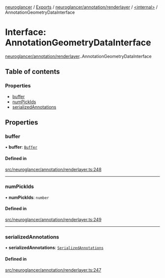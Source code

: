 [neuroglancer](../README.md) / [Exports](../modules.md) / [neuroglancer/annotation/renderlayer](../modules/neuroglancer_annotation_renderlayer.md) / [<internal\>](../modules/neuroglancer_annotation_renderlayer._internal_.md) / AnnotationGeometryDataInterface

# Interface: AnnotationGeometryDataInterface

[neuroglancer/annotation/renderlayer](../modules/neuroglancer_annotation_renderlayer.md).[<internal>](../modules/neuroglancer_annotation_renderlayer._internal_.md).AnnotationGeometryDataInterface

## Table of contents

### Properties

- [buffer](neuroglancer_annotation_renderlayer._internal_.AnnotationGeometryDataInterface.md#buffer)
- [numPickIds](neuroglancer_annotation_renderlayer._internal_.AnnotationGeometryDataInterface.md#numpickids)
- [serializedAnnotations](neuroglancer_annotation_renderlayer._internal_.AnnotationGeometryDataInterface.md#serializedannotations)

## Properties

### buffer

• **buffer**: [`Buffer`](../classes/neuroglancer_webgl_buffer.Buffer.md)

#### Defined in

[src/neuroglancer/annotation/renderlayer.ts:248](https://github.com/ActiveBrainAtlas2/neuroglancer/blob/91617476/src/neuroglancer/annotation/renderlayer.ts#L248)

___

### numPickIds

• **numPickIds**: `number`

#### Defined in

[src/neuroglancer/annotation/renderlayer.ts:249](https://github.com/ActiveBrainAtlas2/neuroglancer/blob/91617476/src/neuroglancer/annotation/renderlayer.ts#L249)

___

### serializedAnnotations

• **serializedAnnotations**: [`SerializedAnnotations`](neuroglancer_annotation.SerializedAnnotations.md)

#### Defined in

[src/neuroglancer/annotation/renderlayer.ts:247](https://github.com/ActiveBrainAtlas2/neuroglancer/blob/91617476/src/neuroglancer/annotation/renderlayer.ts#L247)

